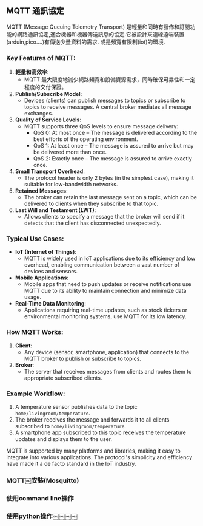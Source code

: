 ## MQTT 通訊協定
MQTT (Message Queuing Telemetry Transport) 是輕量和同時有發佈和訂閱功能的網路通訊協定,適合機器和機器傳送訊息的協定.它被設計來連線遠端裝置(arduin,pico....)有傳送少量資料的需求. 或是頻寬有限制(iot)的環境.

### Key Features of MQTT:

1. **輕量和高效率**:
	- MQTT 最大限度地減少網路頻寬和設備資源需求，同時確保可靠性和一定程度的交付保證。
2. **Publish/Subscribe Model**:
	- Devices (clients) can publish messages to topics or subscribe to topics to receive messages. A central broker mediates all message exchanges.
3. **Quality of Service Levels**:
	- MQTT supports three QoS levels to ensure message delivery:
		- QoS 0: At most once – The message is delivered according to the best efforts of the operating environment.
		- QoS 1: At least once – The message is assured to arrive but may be delivered more than once.
		- QoS 2: Exactly once – The message is assured to arrive exactly once.
4. **Small Transport Overhead**:
	- The protocol header is only 2 bytes (in the simplest case), making it suitable for low-bandwidth networks.
5. **Retained Messages**:
	- The broker can retain the last message sent on a topic, which can be delivered to clients when they subscribe to that topic.
6. **Last Will and Testament (LWT)**:
	- Allows clients to specify a message that the broker will send if it detects that the client has disconnected unexpectedly.

### Typical Use Cases:

- **IoT (Internet of Things)**:
	- MQTT is widely used in IoT applications due to its efficiency and low overhead, enabling communication between a vast number of devices and sensors.
- **Mobile Applications**:
	- Mobile apps that need to push updates or receive notifications use MQTT due to its ability to maintain connection and minimize data usage.
- **Real-Time Data Monitoring**:
	- Applications requiring real-time updates, such as stock tickers or environmental monitoring systems, use MQTT for its low latency.

### How MQTT Works:

1. **Client**:
	- Any device (sensor, smartphone, application) that connects to the MQTT broker to publish or subscribe to topics.
2. **Broker**:
	- The server that receives messages from clients and routes them to appropriate subscribed clients.

### Example Workflow:

1. A temperature sensor publishes data to the topic `home/livingroom/temperature`.
2. The broker receives the message and forwards it to all clients subscribed to `home/livingroom/temperature`.
3. A smartphone app subscribed to this topic receives the temperature updates and displays them to the user.

MQTT is supported by many platforms and libraries, making it easy to integrate into various applications. The protocol's simplicity and efficiency have made it a de facto standard in the IoT industry.


### MQTT￼安裝(Mosquitto)
### 使用command line操作
### 使用python操作￼￼￼￼